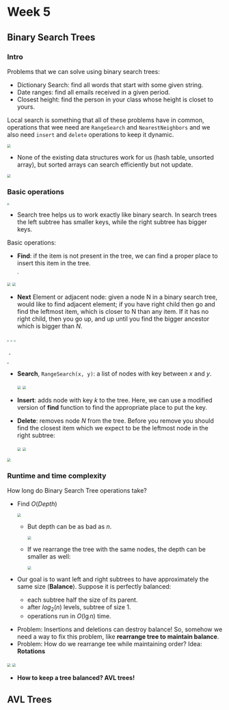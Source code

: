 # Week 5

## Binary Search Trees

### Intro

Problems that we can solve using binary search trees:

* Dictionary Search: find all words that start with some given string.
* Date ranges: find all emails received in a given period.
* Closest height: find the person in your class whose height is closet to yours.

Local search is something that all of these problems have in common, operations that wee need are `RangeSearch` and `NearestNeighbors` and we also need `insert` and `delete` operations to keep it dynamic.

<img src="assets/BST-01.png" style="zoom:50%">

* None of the existing data structures work for us (hash table, unsorted array), but sorted arrays can search efficiently but not update.

<img src="assets/bst-08.png" style="zoom:50%">

### Basic operations

<img src="assets/BST-02.png" style="zoom:30%">

* Search tree helps us to work exactly like binary search. In search trees the left subtree has smaller keys, while the right subtree has bigger keys.

Basic operations:

* **Find**: if the item is not present in the tree, we can find a proper place to insert this item in the tree.

  <img src="assets/BST-03.png" style="zoom:20%">

<img src="assets/BST-04.png" style="zoom:50%">

<img src="assets/bst-09.png" style="zoom:50%">

* **Next** Element or adjacent node: given a node N in a binary search tree, would like to find adjacent element; if you have right child then go and find the leftmost item, which is closer to N than any item. If it has no right child, then you go up, and up until you find the bigger ancestor which is bigger than $N$. 

<img src="assets/bst-05.png" style="zoom:25%">

<img src="assets/bst-06.png" style="zoom:25%">

<img src="assets/bst-07.png" style="zoom:25%">

​	<img src="assets/bst-20.png" style="zoom:25%">

<img src="assets/bst-21.png" style="zoom:25%">	



* **Search**, `RangeSearch(x, y)`: a list of nodes with key between $x$ and $y$.

  <img src="assets/bst-10.png" style="zoom:50%">

  <img src="assets/bst-11.png" style="zoom:50%">

* **Insert**: adds node with key $k$ to the tree. Here, we can use a modified version of **find** function to find the appropriate place to put the key.

* **Delete**: removes node $N$ from the tree. Before you remove you should find the closest item which we expect to be the leftmost node in the right subtree:

  <img src="assets/bst-14.png" style="zoom:50%">

  <img src="assets/bst-11.png" style="zoom:50%">

<img src="assets/bst-13.png" style="zoom:50%">

### Runtime and time complexity

How long do Binary Search Tree operations take?

* Find $O(Depth)$

  <img src="assets/bst-15.png" style="zoom:50%">

  * But depth can be as bad as $n$.

    <img src="assets/bst-16.png" style="zoom:50%">

  * If we rearrange the tree with the same nodes, the depth can be smaller as well:

    <img src="assets/bst-17.png" style="zoom:50%">

* Our goal is to want left and right subtrees to have approximately the same size (**Balance**). Suppose it is perfectly balanced:

  * each subtree half the size of its parent.
  * after $log_2(n)$ levels, subtree of size 1.
  * operations run in $O(\lg n)$ time.

- Problem: Insertions and deletions can destroy balance! So, somehow we need a way to fix this problem, like **rearrange tree to maintain balance**.
- Problem: How do we rearrange tee while maintaining order? Idea: **Rotations**

<img src="assets/bst-18.png" style="zoom:50%">

<img src="assets/bst-19.png" style="zoom:50%">

* **How to keep a tree balanced? AVL trees!**

## AVL Trees